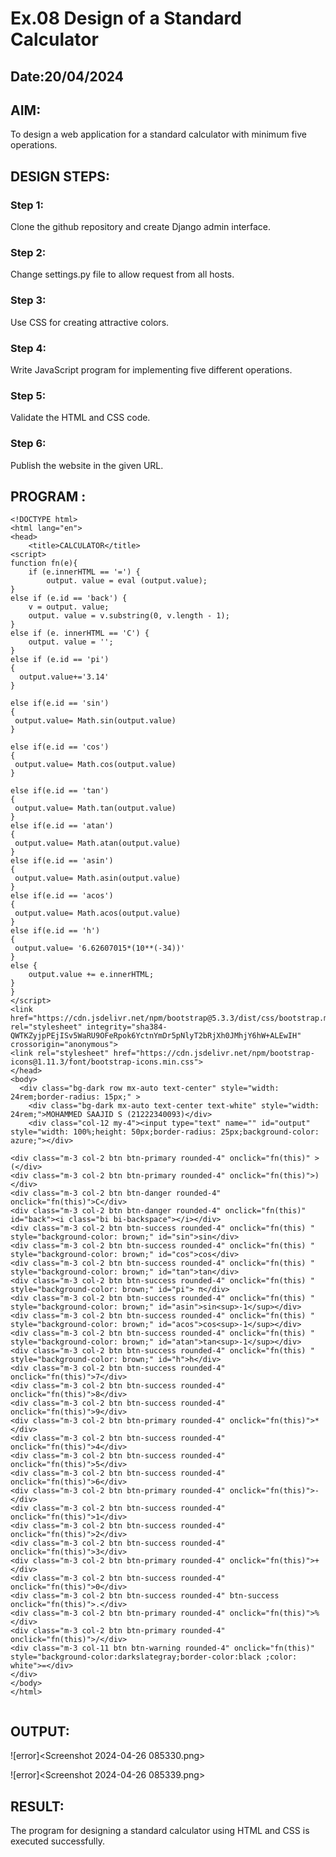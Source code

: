 # Ex.08 Design of a Standard Calculator
## Date:20/04/2024

## AIM:
To design a web application for a standard calculator with minimum five operations.

## DESIGN STEPS:

### Step 1:
Clone the github repository and create Django admin interface.

### Step 2:
Change settings.py file to allow request from all hosts.

### Step 3:
Use CSS for creating attractive colors.

### Step 4:
Write JavaScript program for implementing five different operations.

### Step 5:
Validate the HTML and CSS code.

### Step 6:
Publish the website in the given URL.

## PROGRAM :

```
<!DOCTYPE html>
<html lang="en">
<head>
    <title>CALCULATOR</title>
<script>
function fn(e){
    if (e.innerHTML == '=') {
        output. value = eval (output.value);
}
else if (e.id == 'back') {
    v = output. value;
    output. value = v.substring(0, v.length - 1);
}
else if (e. innerHTML == 'C') {
    output. value = '';
}
else if (e.id == 'pi')
{
  output.value+='3.14'
}

else if(e.id == 'sin')
{
 output.value= Math.sin(output.value)
}

else if(e.id == 'cos')
{
 output.value= Math.cos(output.value)
}

else if(e.id == 'tan')
{
 output.value= Math.tan(output.value)
}
else if(e.id == 'atan')
{
 output.value= Math.atan(output.value)
}
else if(e.id == 'asin')
{
 output.value= Math.asin(output.value)
}
else if(e.id == 'acos')
{
 output.value= Math.acos(output.value)
}
else if(e.id == 'h')
{
 output.value= '6.62607015*(10**(-34))'
}
else {
    output.value += e.innerHTML;
}
}
</script>
<link href="https://cdn.jsdelivr.net/npm/bootstrap@5.3.3/dist/css/bootstrap.min.css" rel="stylesheet" integrity="sha384-QWTKZyjpPEjISv5WaRU9OFeRpok6YctnYmDr5pNlyT2bRjXh0JMhjY6hW+ALEwIH" crossorigin="anonymous">
<link rel="stylesheet" href="https://cdn.jsdelivr.net/npm/bootstrap-icons@1.11.3/font/bootstrap-icons.min.css">
</head>
<body>
  <div class="bg-dark row mx-auto text-center" style="width: 24rem;border-radius: 15px;" >
    <div class="bg-dark mx-auto text-center text-white" style="width: 24rem;">MOHAMMED SAAJID S (21222340093)</div>
    <div class="col-12 my-4"><input type="text" name="" id="output" style="width: 100%;height: 50px;border-radius: 25px;background-color: azure;"></div> 

<div class="m-3 col-2 btn btn-primary rounded-4" onclick="fn(this)" >(</div> 
<div class="m-3 col-2 btn btn-primary rounded-4" onclick="fn(this)">)</div> 
<div class="m-3 col-2 btn btn-danger rounded-4" onclick="fn(this)">C</div> 
<div class="m-3 col-2 btn btn-danger rounded-4" onclick="fn(this)" id="back"><i class="bi bi-backspace"></i></div>
<div class="m-3 col-2 btn btn-success rounded-4" onclick="fn(this) " style="background-color: brown;" id="sin">sin</div>
<div class="m-3 col-2 btn btn-success rounded-4" onclick="fn(this) " style="background-color: brown;" id="cos">cos</div>
<div class="m-3 col-2 btn btn-success rounded-4" onclick="fn(this) " style="background-color: brown;" id="tan">tan</div>
<div class="m-3 col-2 btn btn-success rounded-4" onclick="fn(this) " style="background-color: brown;" id="pi"> π</div>
<div class="m-3 col-2 btn btn-success rounded-4" onclick="fn(this) " style="background-color: brown;" id="asin">sin<sup>-1</sup></div>
<div class="m-3 col-2 btn btn-success rounded-4" onclick="fn(this) " style="background-color: brown;" id="acos">cos<sup>-1</sup></div>
<div class="m-3 col-2 btn btn-success rounded-4" onclick="fn(this) " style="background-color: brown;" id="atan">tan<sup>-1</sup></div>
<div class="m-3 col-2 btn btn-success rounded-4" onclick="fn(this) " style="background-color: brown;" id="h">h</div>
<div class="m-3 col-2 btn btn-success rounded-4" onclick="fn(this)">7</div>
<div class="m-3 col-2 btn btn-success rounded-4" onclick="fn(this)">8</div>
<div class="m-3 col-2 btn btn-success rounded-4" onclick="fn(this)">9</div> 
<div class="m-3 col-2 btn btn-primary rounded-4" onclick="fn(this)">*</div>
<div class="m-3 col-2 btn btn-success rounded-4" onclick="fn(this)">4</div>
<div class="m-3 col-2 btn btn-success rounded-4" onclick="fn(this)">5</div>
<div class="m-3 col-2 btn btn-success rounded-4" onclick="fn(this)">6</div>
<div class="m-3 col-2 btn btn-primary rounded-4" onclick="fn(this)">-</div>
<div class="m-3 col-2 btn btn-success rounded-4" onclick="fn(this)">1</div> 
<div class="m-3 col-2 btn btn-success rounded-4" onclick="fn(this)">2</div>
<div class="m-3 col-2 btn btn-success rounded-4" onclick="fn(this)">3</div>
<div class="m-3 col-2 btn btn-primary rounded-4" onclick="fn(this)">+</div>
<div class="m-3 col-2 btn btn-success rounded-4" onclick="fn(this)">0</div>
<div class="m-3 col-2 btn btn-success rounded-4" btn-success onclick="fn(this)">.</div>
<div class="m-3 col-2 btn btn-primary rounded-4" onclick="fn(this)">%</div>
<div class="m-3 col-2 btn btn-primary rounded-4" onclick="fn(this)">/</div> 
<div class="m-3 col-11 btn btn-warning rounded-4" onclick="fn(this)" style="background-color:darkslategray;border-color:black ;color: white">=</div>
</div>
</body>
</html>


```

## OUTPUT:

![error]<Screenshot 2024-04-26 085330.png>


![error]<Screenshot 2024-04-26 085339.png>

## RESULT:
The program for designing a standard calculator using HTML and CSS is executed successfully.

